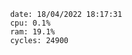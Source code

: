 

                date: 18/04/2022 18:17:31
                cpu: 0.1%
                ram: 19.1%
                cycles: 24900

                         